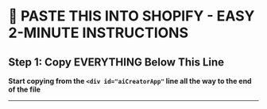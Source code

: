 # 🚀 PASTE THIS INTO SHOPIFY - EASY 2-MINUTE INSTRUCTIONS

## Step 1: Copy EVERYTHING Below This Line
**Start copying from the `<div id="aiCreatorApp"` line all the way to the end of the file**

---

